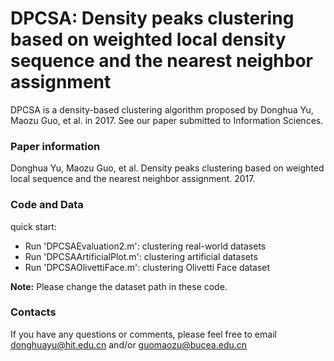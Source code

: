# DPCSA: Density peaks clustering based on weighted local density sequence and the nearest neighbor assignment
DPCSA is a density-based clustering algorithm proposed by Donghua Yu, Maozu Guo, et al. in 2017. See our paper submitted to 
Information Sciences.

### Paper information
Donghua Yu, Maozu Guo, et al. Density peaks clustering based on weighted local sequence and the nearest neighbor assignment. 2017.

### Code and Data
quick start:
- Run 'DPCSAEvaluation2.m': clustering real-world datasets
- Run 'DPCSAArtificialPlot.m': clustering artificial datasets
- Run 'DPCSAOlivettiFace.m': clustering Olivetti Face dataset

**Note:** Please change the dataset path in these code.

### Contacts
If you have any questions or comments, please feel free to email donghuayu@hit.edu.cn and/or guomaozu@bucea.edu.cn
